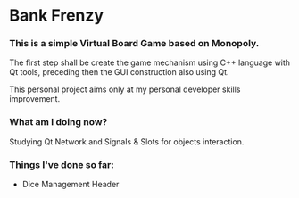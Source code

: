 # Bank Frenzy

### This is a simple Virtual Board Game based on Monopoly.

The first step shall be create the game mechanism using C++ language with Qt tools, preceding then the GUI construction also using Qt.

This personal project aims only at my personal developer skills improvement.

### What am I doing now?

Studying Qt Network and Signals & Slots for objects interaction.

### Things I've done so far:

* Dice Management Header